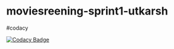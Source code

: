 # moviesreening-sprint1-utkarsh

#codacy

[![Codacy Badge](https://api.codacy.com/project/badge/Grade/922fe9229ec747ec9b93057e18d38582)](https://www.codacy.com/app/utkarsh311/moviesreening-sprint1-utkarsh?utm_source=github.com&amp;utm_medium=referral&amp;utm_content=utkarsh311/moviesreening-sprint1-utkarsh&amp;utm_campaign=Badge_Grade)

